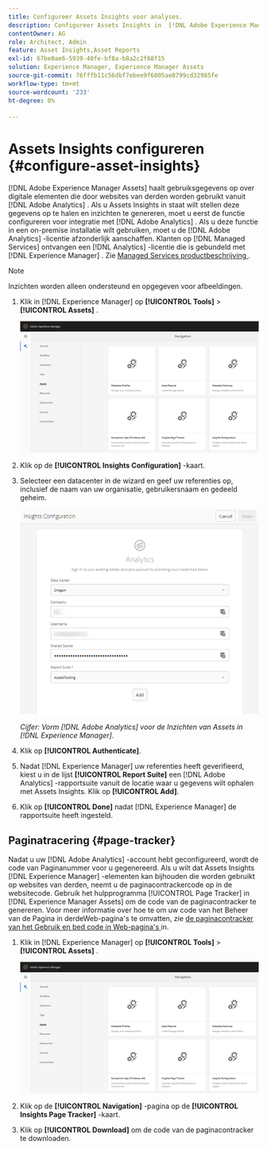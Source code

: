 ```yaml
---
title: Configureer Assets Insights voor analyses.
description: Configureer Assets Insights in  [!DNL Adobe Experience Manager Assets] .
contentOwner: AG
role: Architect, Admin
feature: Asset Insights,Asset Reports
exl-id: 67be0ae6-5939-40fe-bf8a-b8a2c2f68f15
solution: Experience Manager, Experience Manager Assets
source-git-commit: 76fffb11c56dbf7ebee9f6805ae0799cd32985fe
workflow-type: tm+mt
source-wordcount: '233'
ht-degree: 0%

---
```


# Assets Insights configureren {#configure-asset-insights}

[!DNL Adobe Experience Manager Assets] haalt gebruiksgegevens op over digitale elementen die door websites van derden worden gebruikt vanuit [!DNL Adobe Analytics] . Als u Assets Insights in staat wilt stellen deze gegevens op te halen en inzichten te genereren, moet u eerst de functie configureren voor integratie met [!DNL Adobe Analytics] . Als u deze functie in een on-premise installatie wilt gebruiken, moet u de [!DNL Adobe Analytics] -licentie afzonderlijk aanschaffen. Klanten op [!DNL Managed Services] ontvangen een [!DNL Analytics] -licentie die is gebundeld met [!DNL Experience Manager] . Zie [ Managed Services productbeschrijving ](https://helpx.adobe.com/nl/legal/product-descriptions/adobe-experience-manager-managed-services.html).

>[!NOTE]
>
>Inzichten worden alleen ondersteund en opgegeven voor afbeeldingen.

1. Klik in [!DNL Experience Manager] op **[!UICONTROL Tools]** > **[!UICONTROL Assets]** .

   ![ chlimage_1-72 ](assets/chlimage_1-210.png)

1. Klik op de **[!UICONTROL Insights Configuration]** -kaart.
1. Selecteer een datacenter in de wizard en geef uw referenties op, inclusief de naam van uw organisatie, gebruikersnaam en gedeeld geheim.

   ![ vorm Adobe Analytics voor de Inzichten van Assets in Experience Manager ](assets/insights_config2.png)

   *Cijfer: Vorm [!DNL Adobe Analytics] voor de Inzichten van Assets in [!DNL Experience Manager].*

1. Klik op **[!UICONTROL Authenticate]**.
1. Nadat [!DNL Experience Manager] uw referenties heeft geverifieerd, kiest u in de lijst **[!UICONTROL Report Suite]** een [!DNL Adobe Analytics] -rapportsuite vanuit de locatie waar u gegevens wilt ophalen met Assets Insights. Klik op **[!UICONTROL Add]**.
1. Klik op **[!UICONTROL Done]** nadat [!DNL Experience Manager] de rapportsuite heeft ingesteld.

## Paginatracering {#page-tracker}

Nadat u uw [!DNL Adobe Analytics] -account hebt geconfigureerd, wordt de code van Paginanummer voor u gegenereerd. Als u wilt dat Assets Insights [!DNL Experience Manager] -elementen kan bijhouden die worden gebruikt op websites van derden, neemt u de paginacontrackercode op in de websitecode. Gebruik het hulpprogramma [!UICONTROL Page Tracker] in [!DNL Experience Manager Assets] om de code van de paginacontracker te genereren. Voor meer informatie over hoe te om uw code van het Beheer van de Pagina in derdeWeb-pagina&#39;s te omvatten, zie [ de paginacontracker van het Gebruik en bed code in Web-pagina&#39;s ](/help/assets/use-page-tracker.md) in.

1. Klik in [!DNL Experience Manager] op **[!UICONTROL Tools]** > **[!UICONTROL Assets]** .

   ![ chlimage_1-73 ](assets/chlimage_1-214.png)

1. Klik op de **[!UICONTROL Navigation]** -pagina op de **[!UICONTROL Insights Page Tracker]** -kaart.
1. Klik op **[!UICONTROL Download]** om de code van de paginacontracker te downloaden.
